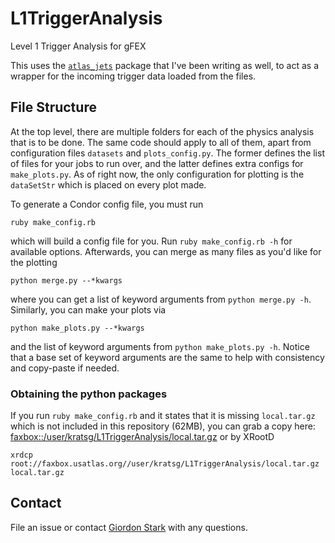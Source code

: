 L1TriggerAnalysis
=================

Level 1 Trigger Analysis for gFEX


This uses the [`atlas_jets`](https://github.com/kratsg/atlas_jets) package that I've been writing as well, to act as a wrapper for the incoming trigger data loaded from the files.

## File Structure
At the top level, there are multiple folders for each of the physics analysis that is to be done. The same code should apply to all of them, apart from configuration files `datasets` and `plots_config.py`. The former defines the list of files for your jobs to run over, and the latter defines extra configs for `make_plots.py`. As of right now, the only configuration for plotting is the `dataSetStr` which is placed on every plot made.

To generate a Condor config file, you must run
```
ruby make_config.rb
```
which will build a config file for you. Run `ruby make_config.rb -h` for available options. Afterwards, you can merge as many files as you'd like for the plotting
```
python merge.py --*kwargs
```
where you can get a list of keyword arguments from `python merge.py -h`. Similarly, you can make your plots via
```
python make_plots.py --*kwargs
```
and the list of keyword arguments from `python make_plots.py -h`. Notice that a base set of keyword arguments are the same to help with consistency and copy-paste if needed.

### Obtaining the python packages
If you run `ruby make_config.rb` and it states that it is missing `local.tar.gz` which is not included in this repository (62MB), you can grab a copy here: [faxbox::/user/kratsg/L1TriggerAnalysis/local.tar.gz](http://faxbox.usatlas.org/user/kratsg/L1TriggerAnalysis/local.tar.gz) or by XRootD
```
xrdcp root://faxbox.usatlas.org//user/kratsg/L1TriggerAnalysis/local.tar.gz local.tar.gz
```

## Contact
File an issue or contact [Giordon Stark](https://github.com/kratsg) with any questions.

